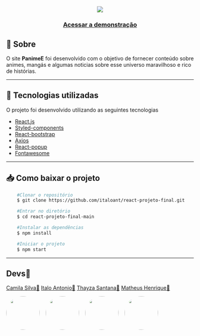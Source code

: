 <h1 align="center">
    <img src="./src/assets/aplicação.gif">
</h1>

<h3 align="center">
    <a href="https://panime.vercel.app">Acessar a demonstração</a>
</h3>

## 📕️ Sobre 
O site **PanimeE** foi desenvolvido com o objetivo de fornecer conteúdo sobre animes, mangás e algumas noticias sobre esse universo maravilhoso e rico de histórias.

---

## 🚀 Tecnologias utilizadas

O projeto foi desenvolvido utilizando as seguintes tecnologias

- [React.js](https://pt-br.reactjs.org/)
- [Styled-components](https://styled-components.com/)
- [React-bootstrap](https://react-bootstrap.netlify.app/)
- [Axios](https://github.com/axios/axios)
- [React-popup](https://react-popup.elazizi.com/)
- [Fontawesome](https://fontawesome.com/)

---

## 📥 Como baixar o projeto
```bash
    #Clonar o repositório
    $ git clone https://github.com/italoant/react-projeto-final.git

    #Entrar no diretório
    $ cd react-projeto-final-main

    #Instalar as dependências
    $ npm install

    #Iniciar o projeto
    $ npm start


```
---
## Devs💜
[Camila Silva💜](https://www.linkedin.com/in/camila-camasi/)
[Italo Antonio💜](https://www.linkedin.com/in/italo-antonio/)
[Thayza Santana💜](https://www.linkedin.com/in/thayza-santana/)
[Matheus Henrique💜](https://www.linkedin.com/in/matheus-silva19/)
<div style="display: flex; gap: 1rem;" >
    <img width="90" style="border-radius: 50%"  src="https://avatars.githubusercontent.com/u/68828897?v=4">
    <img width="90" style="border-radius: 50%" src="https://avatars.githubusercontent.com/u/87050273?v=4">
    <img width="90" style="border-radius: 50%" src="https://avatars.githubusercontent.com/u/87456802?v=4">
    <img width="90" style="border-radius: 50%" src="https://avatars.githubusercontent.com/u/54628115?s=400&u=a7c8603c77c03a2123aaef9c230c9203c46a4c09&v=4">
</div>